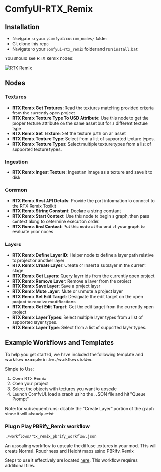 # ComfyUI-RTX_Remix

## Installation

- Navigate to your `/ComfyUI/custom_nodes/` folder
- Git clone this repo
- Navigate to your `comfyui-rtx_remix` folder and run `install.bat`

You should see RTX Remix nodes:

![RTX Remix](images/remix_nodes.png "RTX Remix")

## Nodes
### Textures
- **RTX Remix Get Textures**: Read the textures matching provided criteria from the currently open project
- **RTX Remix Texture Type To USD Attribute**: Use this node to get the proper texture attribute on the same asset but for a different texture type
- **RTX Remix Set Texture**: Set the texture path on an asset
- **RTX Remix Texture Type**: Select from a list of supported texture types.
- **RTX Remix Texture Types**: Select multiple texture types from a list of supported texture types.

### Ingestion
- **RTX Remix Ingest Texture**: Ingest an image as a texture and save it to disk

### Common
- **RTX Remix Rest API Details**: Provide the port information to connect to the RTX Remix Toolkit
- **RTX Remix String Constant**: Declare a string constant
- **RTX Remix Start Context**: Use this node to begin a graph, then pass context along to determine execution order.
- **RTX Remix End Context**: Put this node at the end of your graph to evaluate prior nodes

### Layers
- **RTX Remix Define Layer ID**: Helper node to define a layer path relative to project or another layer
- **RTX Remix Create Layer**: Create or Insert a sublayer in the current stage
- **RTX Remix Get Layers**: Query layer ids from the currently open project
- **RTX Remix Remove Layer**: Remove a layer from the project
- **RTX Remix Save Layer**: Save a project layer
- **RTX Remix Mute Layer**: Mute or unmute a project layer
- **RTX Remix Set Edit Target**: Designate the edit target on the open project to receive modifications
- **RTX Remix Get Edit Target**: Get the edit target from the currently open project
- **RTX Remix Layer Types**: Select multiple layer types from a list of supported layer types.
- **RTX Remix Layer Type**: Select from a list of supported layer types.

## Example Workflows and Templates

To help you get started, we have included the following template and workflow example in the ./workflows folder.

Simple to Use:
1. Open RTX Remix
1. Open your project
1. Select the objects with textures you want to upscale
1. Launch ComfyUI, load a graph using the .JSON file and hit "Queue Prompt"

Note: for subsequent runs: disable the "Create Layer" portion of the graph since it will already exist.

### Plug n Play PBRify_Remix workflow
`./workflows/rtx_remix_pbrify_workflow.json`

An upscaling workflow to upscale the diffuse textures in your mod. This will create Normal, Roughness and Height maps using [PBRify_Remix](https://github.com/Kim2091/PBRify_Remix) 

Steps to use it effectively are located [here](https://github.com/Kim2091/PBRify_Remix?tab=readme-ov-file#comfyui). This workflow requires additional files.
